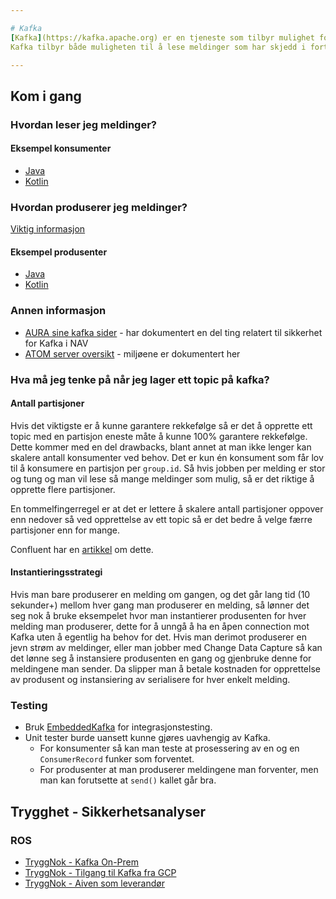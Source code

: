 ```yaml
---

# Kafka
[Kafka](https://kafka.apache.org) er en tjeneste som tilbyr mulighet for å publisere og abonnere på  hendelsesstrømmer. 
Kafka tilbyr både muligheten til å lese meldinger som har skjedd i fortid, og å abonnere på en fortløpende strøm av hendelser.

---
```

## Kom i gang
### Hvordan leser jeg meldinger?

#### Eksempel konsumenter
* [Java](consumers/java/README.md)
* [Kotlin](consumers/kotlin/README.md)

### Hvordan produserer jeg meldinger?

[Viktig informasjon](producers/README.md)

#### Eksempel produsenter
* [Java](producers/java/README.md)
* [Kotlin](producers/kotlin/README.md)

### Annen informasjon
* [AURA sine kafka sider](https://confluence.adeo.no/display/AURA/Kafka) - har dokumentert en del ting relatert til sikkerhet for Kafka i NAV
* [ATOM server oversikt](https://confluence.adeo.no/pages/viewpage.action?pageId=239339073) - miljøene er dokumentert her


### Hva må jeg tenke på når jeg lager ett topic på kafka?

#### Antall partisjoner

Hvis det viktigste er å kunne garantere rekkefølge så er det å opprette ett topic med en partisjon eneste måte å kunne 100% garantere rekkefølge. Dette kommer med en del drawbacks, blant annet at man ikke lenger kan skalere antall konsumenter ved behov. Det er kun én konsument som får lov til å konsumere en partisjon per `group.id`. Så hvis jobben per melding er stor og tung og man vil lese så mange meldinger som mulig, så er det riktige å opprette flere partisjoner.

En tommelfingerregel er at det er lettere å skalere antall partisjoner oppover enn nedover så ved opprettelse av ett topic så er det bedre å velge færre partisjoner enn for mange.

Confluent har en [artikkel](https://www.confluent.io/blog/how-choose-number-topics-partitions-kafka-cluster) om dette.



#### Instantieringsstrategi

Hvis man bare produserer en melding om gangen, og det går lang tid (10 sekunder+) mellom hver gang man produserer en melding, så lønner det seg nok å bruke eksempelet hvor man instantierer produsenten for hver melding man produserer, dette for å unngå å ha en åpen connection mot Kafka uten å egentlig ha behov for det. Hvis man derimot produserer en jevn strøm av meldinger, eller man jobber med Change Data Capture så kan det lønne seg å instansiere produsenten en gang og gjenbruke denne for meldingene man sender. Da slipper man å betale kostnaden for opprettelse av produsent og instansiering av serialisere for hver enkelt melding.



### Testing
* Bruk [EmbeddedKafka](testing/README.md) for integrasjonstesting. 
* Unit tester burde uansett kunne gjøres uavhengig av Kafka. 
  * For konsumenter så kan man teste at prosessering av en og en `ConsumerRecord` funker som forventet. 
  * For produsenter at man produserer meldingene man forventer, men man kan forutsette at `send()` kallet går bra.


## Trygghet - Sikkerhetsanalyser
### ROS
* [TryggNok - Kafka On-Prem](https://apps.powerapps.com/play/f8517640-ea01-46e2-9c09-b36b05013566?ID=252)
* [TryggNok - Tilgang til Kafka fra GCP](https://apps.powerapps.com/play/f8517640-ea01-46e2-9c09-b36b05013566?ID=229)
* [TryggNok - Aiven som leverandør](https://apps.powerapps.com/play/f8517640-ea01-46e2-9c09-b36b05013566??ID=190)
